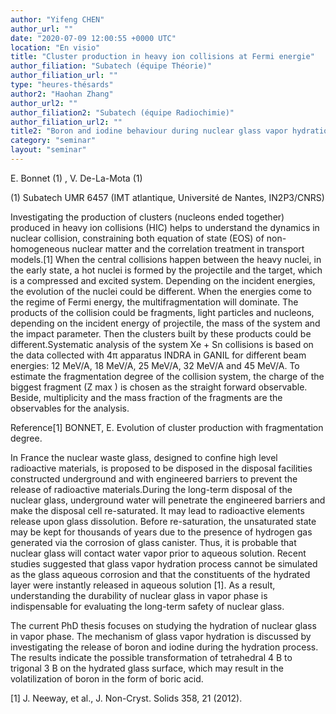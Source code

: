```yaml
---
author: "Yifeng CHEN"
author_url: ""
date: "2020-07-09 12:00:55 +0000 UTC"
location: "En visio"
title: "Cluster production in heavy ion collisions at Fermi energie"
author_filiation: "Subatech (équipe Théorie)"
author_filiation_url: ""
type: "heures-thésards"
author2: "Haohan Zhang"
author_url2: ""
author_filiation2: "Subatech (équipe Radiochimie)"
author_filiation_url2: ""
title2: "Boron and iodine behaviour during nuclear glass vapor hydration"
category: "seminar" 
layout: "seminar"
---
```

E. Bonnet
(1)
, V. De-La-Mota
(1)

(1)
 Subatech UMR 6457 (IMT atlantique, Université de Nantes, IN2P3/CNRS)

Investigating the production of clusters (nucleons ended together) produced in heavy ion collisions (HIC) helps to understand the dynamics in nuclear collision, constraining both equation of state (EOS) of non-homogeneous nuclear matter and the correlation treatment in transport models.[1] When the central collisions happen between the heavy nuclei, in the early state, a hot nuclei is formed by the projectile and the target, which is a compressed and excited system. Depending on the incident energies, the evolution of the nuclei could be different. When the energies come to the regime of Fermi energy, the multifragmentation will dominate. The products of the collision could be fragments, light particles and nucleons, depending on the incident energy of projectile, the mass of the system and the impact parameter. Then the clusters built by these products could be different.Systematic analysis of the system Xe + Sn collisions is based on the data collected with 4π apparatus INDRA in GANIL for different beam energies: 12 MeV/A, 18 MeV/A, 25 MeV/A, 32 MeV/A and 45 MeV/A. To estimate the fragmentation degree of the collision system, the charge of the biggest fragment (Z
max
) is chosen as the straight forward observable. Beside, multiplicity and the mass fraction of the fragments are the observables for the analysis.

Reference[1] BONNET, E. Evolution of cluster production with fragmentation degree.

<!-- SUMMARY2 -->

In France the nuclear waste glass, designed to confine high level radioactive materials, is proposed to be disposed in the disposal facilities constructed underground and with engineered barriers to prevent the release of radioactive materials.During the long-term disposal of the nuclear glass, underground water will penetrate the engineered barriers and make the disposal cell re-saturated. It may lead to radioactive elements release upon glass dissolution. Before re-saturation, the unsaturated state may be kept for thousands of years due to the presence of hydrogen gas generated via the corrosion of glass canister. Thus, it is probable that nuclear glass will contact water vapor prior to aqueous solution. Recent studies suggested that glass vapor hydration process cannot be simulated as the glass aqueous corrosion and that the constituents of the hydrated layer were instantly released in aqueous solution [1]. As a result, understanding the durability of nuclear glass in vapor phase is indispensable for evaluating the long-term safety of nuclear glass.

The current PhD thesis focuses on studying the hydration of nuclear glass in vapor phase. The mechanism of glass vapor hydration is discussed by investigating the release of boron and iodine during the hydration process. The results indicate the possible transformation of tetrahedral 
4
B to trigonal 
3
B on the hydrated glass surface, which may result in the volatilization of boron in the form of boric acid.

[1] J. Neeway, et al., J. Non-Cryst. Solids 358, 21 (2012).
